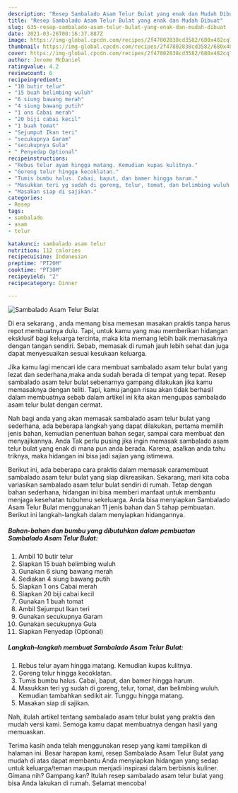 ```yaml
---
description: "Resep Sambalado Asam Telur Bulat yang enak dan Mudah Dibuat"
title: "Resep Sambalado Asam Telur Bulat yang enak dan Mudah Dibuat"
slug: 635-resep-sambalado-asam-telur-bulat-yang-enak-dan-mudah-dibuat
date: 2021-03-26T00:16:37.887Z
image: https://img-global.cpcdn.com/recipes/2f47802838cd3582/680x482cq70/sambalado-asam-telur-bulat-foto-resep-utama.jpg
thumbnail: https://img-global.cpcdn.com/recipes/2f47802838cd3582/680x482cq70/sambalado-asam-telur-bulat-foto-resep-utama.jpg
cover: https://img-global.cpcdn.com/recipes/2f47802838cd3582/680x482cq70/sambalado-asam-telur-bulat-foto-resep-utama.jpg
author: Jerome McDaniel
ratingvalue: 4.2
reviewcount: 6
recipeingredient:
- "10 butir telur"
- "15 buah belimbing wuluh"
- "6 siung bawang merah"
- "4 siung bawang putih"
- "1 ons Cabai merah"
- "20 biji cabai kecil"
- "1 buah tomat"
- "Sejumput Ikan teri"
- "secukupnya Garam"
- "secukupnya Gula"
- " Penyedap Optional"
recipeinstructions:
- "Rebus telur ayam hingga matang. Kemudian kupas kulitnya."
- "Goreng telur hingga kecoklatan."
- "Tumis bumbu halus. Cabai, baput, dan bamer hingga harum."
- "Masukkan teri yg sudah di goreng, telur, tomat, dan belimbing wuluh. Kemudian tambahkan sedikit air. Tunggu hingga matang."
- "Masakan siap di sajikan."
categories:
- Resep
tags:
- sambalado
- asam
- telur

katakunci: sambalado asam telur 
nutrition: 112 calories
recipecuisine: Indonesian
preptime: "PT20M"
cooktime: "PT30M"
recipeyield: "2"
recipecategory: Dinner

---
```



![Sambalado Asam Telur Bulat](https://img-global.cpcdn.com/recipes/2f47802838cd3582/680x482cq70/sambalado-asam-telur-bulat-foto-resep-utama.jpg)

Di era  sekarang , anda memang bisa memesan masakan praktis tanpa harus repot membuatnya dulu. Tapi, untuk kamu yang mau memberikan hidangan eksklusif bagi keluarga tercinta, maka kita memang lebih baik memasaknya dengan tangan sendiri. Sebab, memasak di rumah jauh lebih sehat dan juga dapat menyesuaikan sesuai kesukaan keluarga.

Jika kamu lagi mencari ide cara membuat sambalado asam telur bulat yang lezat dan sederhana,maka anda sudah berada di tempat yang tepat. Resep sambalado asam telur bulat  sebenarnya gampang dilakukan jika kamu memasaknya dengan teliti. Tapi, kamu jangan risau akan tidak berhasil dalam membuatnya 
sebab dalam artikel ini kita akan mengupas sambalado asam telur bulat dengan cermat.  



Nah bagi anda yang akan memasak sambalado asam telur bulat yang sederhana, ada beberapa langkah yang dapat dilakukan, pertama memilih jenis bahan, kemudian penentuan bahan segar, sampai cara membuat dan menyajikannya. Anda Tak perlu pusing jika ingin memasak sambalado asam telur bulat yang enak di mana pun anda berada. Karena, asalkan anda  tahu triknya, maka hidangan ini bisa jadi sajian yang istimewa.

Berikut ini, ada beberapa cara praktis  dalam memasak caramembuat sambalado asam telur bulat yang siap dikreasikan. Sekarang, mari kita coba variasikan sambalado asam telur bulat sendiri di rumah. Tetap dengan bahan sederhana, hidangan ini bisa memberi manfaat untuk membantu menjaga kesehatan tubuhmu sekeluarga. Anda bisa menyiapkan Sambalado Asam Telur Bulat menggunakan 11 jenis bahan dan 5 tahap pembuatan. Berikut ini langkah-langkah dalam menyiapkan hidangannya.

<!--inarticleads1-->

##### Bahan-bahan dan bumbu yang dibutuhkan dalam pembuatan Sambalado Asam Telur Bulat:

1. Ambil 10 butir telur
1. Siapkan 15 buah belimbing wuluh
1. Gunakan 6 siung bawang merah
1. Sediakan 4 siung bawang putih
1. Siapkan 1 ons Cabai merah
1. Siapkan 20 biji cabai kecil
1. Gunakan 1 buah tomat
1. Ambil Sejumput Ikan teri
1. Gunakan secukupnya Garam
1. Gunakan secukupnya Gula
1. Siapkan  Penyedap (Optional)




<!--inarticleads2-->

##### Langkah-langkah membuat Sambalado Asam Telur Bulat:

1. Rebus telur ayam hingga matang. Kemudian kupas kulitnya.
1. Goreng telur hingga kecoklatan.
1. Tumis bumbu halus. Cabai, baput, dan bamer hingga harum.
1. Masukkan teri yg sudah di goreng, telur, tomat, dan belimbing wuluh. Kemudian tambahkan sedikit air. Tunggu hingga matang.
1. Masakan siap di sajikan.




Nah, itulah artikel tentang  sambalado asam telur bulat  yang praktis dan mudah versi kami. Semoga kamu dapat membuatnya dengan hasil yang memuaskan. 

Terima kasih anda telah menggunakan resep yang kami tampilkan di halaman ini. Besar harapan kami, resep  Sambalado Asam Telur Bulat yang mudah di atas dapat membantu Anda menyiapkan hidangan yang sedap untuk keluarga/teman maupun menjadi inspirasi dalam berbisnis kuliner. Gimana nih? Gampang kan? Itulah resep sambalado asam telur bulat yang bisa Anda lakukan di rumah. Selamat mencoba!

